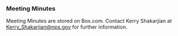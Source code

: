 
### Meeting Minutes

Meeting Minutes are stored on Box.com.
Contact Kerry Shakarjian at Kerry_Shakarjian@nps.gov for further information. 

